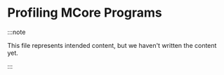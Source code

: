 # Profiling MCore Programs

:::note

This file represents intended content, but we haven't written the content yet.

:::
